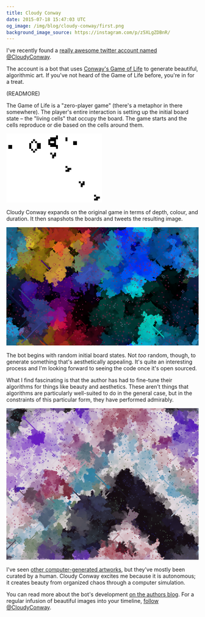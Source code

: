 ```yaml
---
title: Cloudy Conway
date: 2015-07-18 15:47:03 UTC
og_image: /img/blog/cloudy-conway/first.png
background_image_source: https://instagram.com/p/z5XLgZDBnR/
---
```


I've recently found a [really awesome twitter account named @CloudyConway](https://twitter.com/CloudyConway/). 

The account is a bot that uses [Conway's Game of Life](https://en.wikipedia.org/wiki/Conway%27s_Game_of_Life) to generate beautiful, algorithmic art. If you've not heard of the Game of Life before, you're in for a treat. 

(READMORE)

The Game of Life is a "zero-player game" (there's a metaphor in there somewhere). The player's entire interaction is setting up the initial board state – the "living cells" that occupy the board. The game starts and the cells reproduce or die based on the cells around them. 

[![Game of Life](/img/blog/cloudy-conway/game.gif)](https://en.wikipedia.org/wiki/Conway%27s_Game_of_Life#/media/File:Gospers_glider_gun.gif)

Cloudy Conway expands on the original game in terms of depth, colour, and duration. It then snapshots the boards and tweets the resulting image. 

[![Can't stop favouriting these](/img/blog/cloudy-conway/first.png)](https://twitter.com/CloudyConway/status/622055867098206208)

The bot begins with random initial board states. Not _too_ random, though, to generate something that's aesthetically appealing. It's quite an interesting process and I'm looking forward to seeing the code once it's open sourced.

What I find fascinating is that the author has had to fine-tune their algorithms for things like beauty and aesthetics. These aren't things that algorithms are particularly well-suited to do in the general case, but in the constraints of this particular form, they have performed admirably. 

[![Beautiful work](/img/blog/cloudy-conway/second.png)](https://twitter.com/CloudyConway/status/622258687592239105)

I've seen [other computer-generated artworks](/blog/google-street-view-photography/), but they've mostly been curated by a human. Cloudy Conway excites me because it is autonomous; it creates beauty from organized chaos through a computer simulation. 

You can read more about the bot's development [on the authors blog](http://www.vexorian.com/2015/05/cloudy-conway.html). For a regular infusion of beautiful images into your timeline, [follow @CloudyConway](https://twitter.com/CloudyConway/). 
